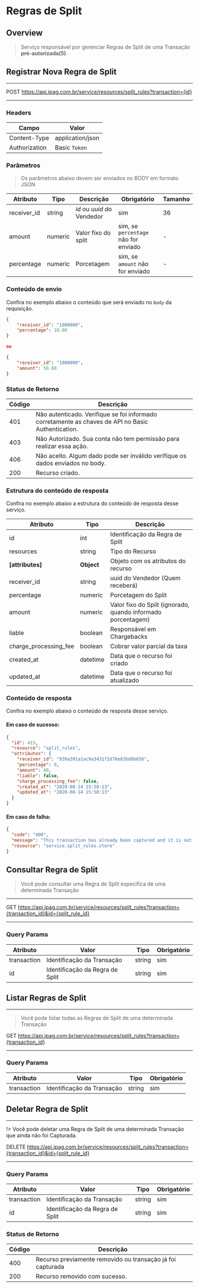 # Regras de Split <!-- {docsify-ignore-all} -->

## Overview

> Serviço responsável por gerenciar Regras de Split de uma Transação **pré-autorizada(5)**.

## Registrar Nova Regra de Split
---
<span class="verb httpPOST">POST</span> https://api.ipag.com.br/service/resources/split_rules?transaction={id}

---

### Headers

| Campo | Valor |
| ------------ | ------ |
| Content-Type | application/json |
| Authorization | Basic `Token`|

### Parâmetros 
> Os parâmetros abaixo devem ser enviados no BODY em formato JSON

|   Atributo     |   Tipo     |   Descrição               |   Obrigatório                           |   Tamanho  |
|----------------|------------|---------------------------|-----------------------------------------|------------|
|   receiver_id  |   string   |   *id* ou *uuid* do Vendedor  |   sim                               |   36       |
|   amount       |   numeric  |   Valor fixo do split     |   sim, se `percentage` não for enviado  |   -        |
|   percentage   |   numeric  |   Porcetagem              |   sim, se `amount` não for enviado      |   -        |

### Conteúdo de envio
Confira no exemplo abaixo o conteúdo que será enviado no `body` da requisição.

```json
{
    "receiver_id": "1000000",
    "percentage": 10.00
}

ou

{
    "receiver_id": "1000000",
    "amount": 50.00
}
```

### Status de Retorno
|   Código  |   Descrição                                                                                           |
|-----------|-------------------------------------------------------------------------------------------------------|
|   401     |   Não autenticado. Verifique se foi informado corretamente as chaves de API no Basic Authentication.  |
|   403     |   Não Autorizado. Sua conta não tem permissão para realizar essa ação.                                |
|   406     |   Não aceito. Algum dado pode ser inválido verifique os dados enviados no body.                       |
|   200     |   Recurso criado.                                                                                     |

### Estrutura do conteúdo de resposta
Confira no exemplo abaixo a estrutura do conteúdo de resposta desse serviço.

|   Atributo               |   Tipo      |   Descrição                                                     |
|--------------------------|-------------|-----------------------------------------------------------------|
|   id                     |   int       |   Identificação da Regra de Split                               |
|   resources              |   string    |   Tipo do Recurso                                               |
|   **[attributes]**       |   **Object**    |   Objeto com os atributos do recurso                        |
|   receiver_id            |   string    |   uuid do Vendedor (Quem receberá)                              |
|   percentage             |   numeric   |   Porcetagem do Split                                           |
|   amount                 |   numeric   |   Valor fixo do Split (ignorado, quando informado porcentagem)  |
|   liable                 |   boolean   |   Responsável em Chargebacks                                    |
|   charge_processing_fee  |   boolean   |   Cobrar valor parcial da taxa                                  |
|   created_at             |   datetime  |   Data que o recurso foi criado                                 |
|   updated_at             |   datetime  |   Data que o recurso foi atualizado                             |


### Conteúdo de resposta
Confira no exemplo abaixo o conteúdo de resposta desse serviço.

#### Em caso de sucesso:
```json
{
  "id": 415,
  "resource": "split_rules",
  "attributes": {
    "receiver_id": "939a391a1ac9a3431f2d78e83bd8b856",
    "percentage": 0,
    "amount": 40,
    "liable": false,
    "charge_processing_fee": false,
    "created_at": "2020-08-14 15:50:13",
    "updated_at": "2020-08-14 15:50:13"
  }
}
```

#### Em caso de falha:
```json
{
  "code": "400",
  "message": "This transaction has already been captured and it is not possible to modify its split rules.",
  "resource": "service.split_rules.store"
}
```

## Consultar Regra de Split

> Você pode consultar uma Regra de Split especifica de uma determinada Transação

---
<span class="verb httpGET">GET</span> https://api.ipag.com.br/service/resources/split_rules?transaction={transaction_id}&id={split_rule_id}

---

### Query Params

|   Atributo     |   Valor                            |   Tipo    |   Obrigatório  |
|----------------|------------------------------------|-----------|----------------|
|   transaction  |   Identificação da Transação       |   string  |   sim          |
|   id           |   Identificação da Regra de Split  |   string  |   sim          |

## Listar Regras de Split
---

> Você pode listar todas as Regras de Split de uma determinada Transação

<span class="verb httpGET">GET</span> https://api.ipag.com.br/service/resources/split_rules?transaction={transaction_id}

---

### Query Params

|   Atributo     |   Valor                            |   Tipo    |   Obrigatório  |
|----------------|------------------------------------|-----------|----------------|
|   transaction  |   Identificação da Transação       |   string  |   sim          |

## Deletar Regra de Split
---

!> Você pode deletar uma Regra de Split de uma determinada Transação que ainda não foi Capturada.

<span class="verb httpDELETE">DELETE</span> https://api.ipag.com.br/service/resources/split_rules?transaction={transaction_id}&id={split_rule_id}

---

### Query Params

|   Atributo     |   Valor                            |   Tipo    |   Obrigatório  |
|----------------|------------------------------------|-----------|----------------|
|   transaction  |   Identificação da Transação       |   string  |   sim          |
|   id           |   Identificação da Regra de Split  |   string  |   sim          |

### Status de Retorno
|   Código  |   Descrição                                                                                           |
|-----------|-------------------------------------------------------------------------------------------------------|
|   400     |   Recurso previamente removido ou transação já foi capturada                                          |
|   200     |   Recurso removido com sucesso.                                                                       |

